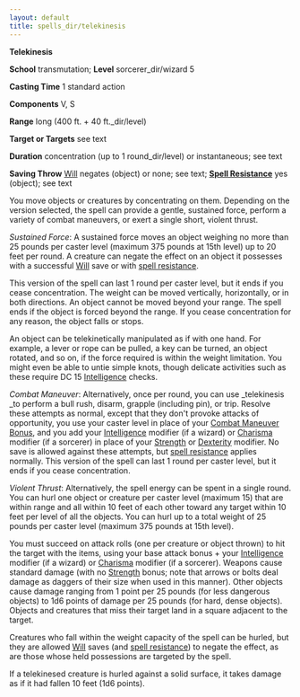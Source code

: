 ```yaml
---
layout: default
title: spells_dir/telekinesis
---
```

 **Telekinesis**

**School** transmutation; **Level** sorcerer_dir/wizard 5

**Casting Time** 1 standard action

**Components** V, S

**Range** long (400 ft. + 40 ft._dir/level)

**Target or Targets** see text

**Duration** concentration (up to 1 round_dir/level) or instantaneous; see text

**Saving Throw** [Will](../../combat#_will) negates (object) or none; see text; **[Spell Resistance](../../glossary#_spell-resistance)** yes (object); see text

You move objects or creatures by concentrating on them. Depending on the version selected, the spell can provide a gentle, sustained force, perform a variety of combat maneuvers, or exert a single short, violent thrust.

_Sustained Force_: A sustained force moves an object weighing no more than 25 pounds per caster level (maximum 375 pounds at 15th level) up to 20 feet per round. A creature can negate the effect on an object it possesses with a successful [Will](../../combat#_will) save or with [spell resistance](../../glossary#_spell-resistance).

This version of the spell can last 1 round per caster level, but it ends if you cease concentration. The weight can be moved vertically, horizontally, or in both directions. An object cannot be moved beyond your range. The spell ends if the object is forced beyond the range. If you cease concentration for any reason, the object falls or stops.

An object can be telekinetically manipulated as if with one hand. For example, a lever or rope can be pulled, a key can be turned, an object rotated, and so on, if the force required is within the weight limitation. You might even be able to untie simple knots, though delicate activities such as these require DC 15 [Intelligence](../../gettingStarted#_intelligence) checks.

_Combat Maneuver_: Alternatively, once per round, you can use _telekinesis _to perform a bull rush, disarm, grapple (including pin), or trip. Resolve these attempts as normal, except that they don't provoke attacks of opportunity, you use your caster level in place of your [Combat Maneuver Bonus](../../combat#_combat-maneuver-bonus), and you add your [Intelligence](../../gettingStarted#_intelligence) modifier (if a wizard) or [Charisma](../../gettingStarted#_charisma-new) modifier (if a sorcerer) in place of your [Strength](../../gettingStarted#_strength) or [Dexterity](../../gettingStarted#_dexterity) modifier. No save is allowed against these attempts, but [spell resistance](../../glossary#_spell-resistance) applies normally. This version of the spell can last 1 round per caster level, but it ends if you cease concentration.

_Violent Thrust_: Alternatively, the spell energy can be spent in a single round. You can hurl one object or creature per caster level (maximum 15) that are within range and all within 10 feet of each other toward any target within 10 feet per level of all the objects. You can hurl up to a total weight of 25 pounds per caster level (maximum 375 pounds at 15th level).

You must succeed on attack rolls (one per creature or object thrown) to hit the target with the items, using your base attack bonus + your [Intelligence](../../gettingStarted#_intelligence) modifier (if a wizard) or [Charisma](../../gettingStarted#_charisma-new) modifier (if a sorcerer). Weapons cause standard damage (with no [Strength](../../gettingStarted#_strength) bonus; note that arrows or bolts deal damage as daggers of their size when used in this manner). Other objects cause damage ranging from 1 point per 25 pounds (for less dangerous objects) to 1d6 points of damage per 25 pounds (for hard, dense objects). Objects and creatures that miss their target land in a square adjacent to the target.

Creatures who fall within the weight capacity of the spell can be hurled, but they are allowed [Will](../../combat#_will) saves (and [spell resistance](../../glossary#_spell-resistance)) to negate the effect, as are those whose held possessions are targeted by the spell.

If a telekinesed creature is hurled against a solid surface, it takes damage as if it had fallen 10 feet (1d6 points).

